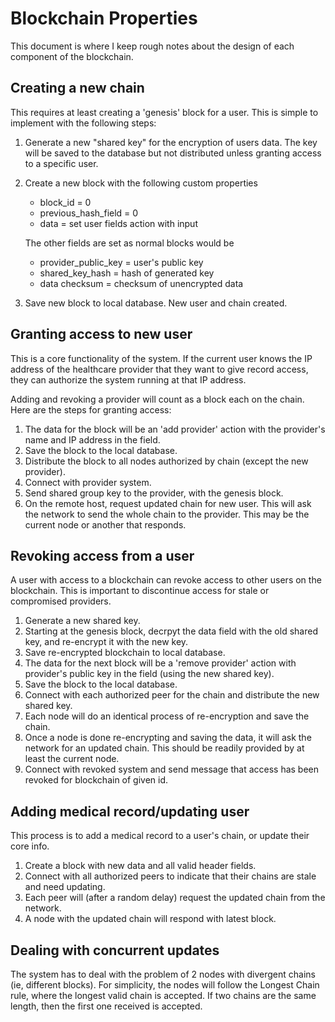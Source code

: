 # Blockchain Properties
This document is where I keep rough notes about the design of each component of the blockchain.

## Creating a new chain
This requires at least creating a 'genesis' block for a user.  This is simple to implement with the following steps:
1. Generate a new "shared key" for the encryption of users data. The key will be saved to the database but not distributed unless granting access to a specific user.

2. Create a new block with the following custom properties
    - block_id = 0
    - previous_hash_field = 0
    - data = set user fields action with input

    The other fields are set as normal blocks would be
    - provider_public_key = user's public key
    - shared_key_hash = hash of generated key
    - data checksum = checksum of unencrypted data

3. Save new block to local database. New user and chain created.

## Granting access to new user
This is a core functionality of the system.  If the current user knows the IP address of the healthcare provider that they want to give record access, they can authorize the system running at that IP address.

Adding and revoking a provider will count as a block each on the chain.  Here are the steps for granting access:
1. The data for the block will be an 'add provider' action with the provider's name and IP address in the field.
2. Save the block to the local database.
3. Distribute the block to all nodes authorized by chain (except the new provider).
4. Connect with provider system.
5. Send shared group key to the provider, with the genesis block.
6. On the remote host, request updated chain for new user.  This will ask the network to send the whole chain to the provider. This may be the current node or another that responds.

## Revoking access from a user
A user with access to a blockchain can revoke access to other users on the blockchain. This is important to discontinue access for stale or compromised providers.

1. Generate a new shared key.
2. Starting at the genesis block, decrpyt the data field with the old shared key, and re-encrypt it with the new key.
3. Save re-encrypted blockchain to local database.
4. The data for the next block will be a 'remove provider' action with provider's public key in the field (using the new shared key).
5. Save the block to the local database.
6. Connect with each authorized peer for the chain and distribute the new shared key.
7. Each node will do an identical process of re-encryption and save the chain.
8. Once a node is done re-encrypting and saving the data, it will ask the network for an updated chain. This should be readily provided by at least the current node.
9. Connect with revoked system and send message that access has been revoked for blockchain of given id.

## Adding medical record/updating user
This process is to add a medical record to a user's chain, or update their core info.

1. Create a block with new data and all valid header fields.
2. Connect with all authorized peers to indicate that their chains are stale and need updating.
3. Each peer will (after a random delay) request the updated chain from the network.
4. A node with the updated chain will respond with latest block.

## Dealing with concurrent updates
The system has to deal with the problem of 2 nodes with divergent chains (ie, different blocks).  For simplicity, the nodes will follow the Longest Chain rule, where the longest valid chain is accepted.  If two chains are the same length, then the first one received is accepted.